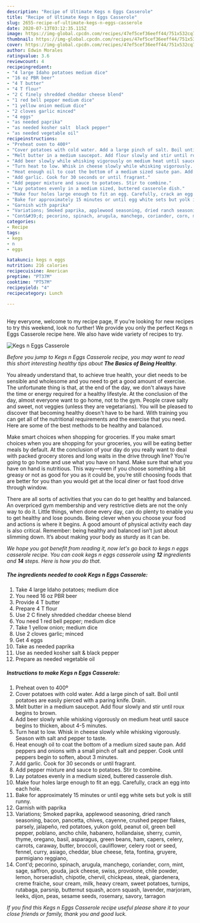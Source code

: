 ```yaml
---
description: "Recipe of Ultimate Kegs n Eggs Casserole"
title: "Recipe of Ultimate Kegs n Eggs Casserole"
slug: 2655-recipe-of-ultimate-kegs-n-eggs-casserole
date: 2020-07-13T03:12:35.115Z
image: https://img-global.cpcdn.com/recipes/47ef5cef36eeff44/751x532cq70/kegs-n-eggs-casserole-recipe-main-photo.jpg
thumbnail: https://img-global.cpcdn.com/recipes/47ef5cef36eeff44/751x532cq70/kegs-n-eggs-casserole-recipe-main-photo.jpg
cover: https://img-global.cpcdn.com/recipes/47ef5cef36eeff44/751x532cq70/kegs-n-eggs-casserole-recipe-main-photo.jpg
author: Edwin Morales
ratingvalue: 3.6
reviewcount: 4
recipeingredient:
- "4 large Idaho potatoes medium dice"
- "16 oz PBR beer"
- "4 T butter"
- "4 T flour"
- "2 C finely shredded cheddar cheese blend"
- "1 red bell pepper medium dice"
- "1 yellow onion medium dice"
- "2 cloves garlic minced"
- "4 eggs"
- "as needed paprika"
- "as needed kosher salt  black pepper"
- "as needed vegetable oil"
recipeinstructions:
- "Preheat oven to 400º"
- "Cover potatoes with cold water. Add a large pinch of salt. Boil until potatoes are easily pierced with a paring knife. Drain."
- "Melt butter in a medium saucepot. Add flour slowly and stir until roux begins to brown."
- "Add beer slowly while whisking vigorously on medium heat until sauce begins to thicken, about 4-5 minutes."
- "Turn heat to low. Whisk in cheese slowly while whisking vigorously. Season with salt and pepper to taste."
- "Heat enough oil to coat the bottom of a medium sized saute pan. Add peppers and onions with a small pinch of salt and pepper. Cook until peppers begin to soften, about 3 minutes."
- "Add garlic. Cook for 30 seconds or until fragrant."
- "Add pepper mixture and sauce to potatoes. Stir to combine."
- "Lay potatoes evenly in a medium sized, buttered casserole dish."
- "Make four holes large enough to fit an egg. Carefully, crack an egg into each hole."
- "Bake for approximately 15 minutes or until egg white sets but yolk is still runny."
- "Garnish with paprika"
- "Variations; Smoked paprika, applewood seasoning, dried ranch seasoning, bacon, pancetta, chives, cayenne, crushed pepper flakes, parsely, jalapeño, red potatoes, yukon gold, peanut oil, green bell pepper, poblano, ancho chile, habanero, hollandaise, sherry, cumin, thyme, oregano, basil, asparagus, green beans, ham, capers, celery, carrots, caraway, butter, broccoli, cauliflower, celery root or seed, fennel, curry, asiago, cheddar, blue cheese, feta, fontina, gruyere, parmigiano reggiano,"
- "Cont&#39;d; pecorino, spinach, arugula, manchego, coriander, corn, mint, sage, saffron, gouda, jack cheese, swiss, provolone, chile powder, lemon, horseradish, chipotle, chervil, chickpeas, steak, giardenera, creme fraiche, sour cream, milk, heavy cream, sweet potatoes, turnips, rutabaga, parsnip, butternut squash, acorn squash, lavender, marjoram, leeks, dijon, peas, sesame seeds, rosemary, savory, tarragon"
categories:
- Recipe
tags:
- kegs
- n
- eggs

katakunci: kegs n eggs 
nutrition: 216 calories
recipecuisine: American
preptime: "PT37M"
cooktime: "PT57M"
recipeyield: "4"
recipecategory: Lunch

---
```

<br>
Hey everyone, welcome to my recipe page, If you're looking for new recipes to try this weekend, look no further! We provide you only the perfect Kegs n Eggs Casserole recipe here. We also have wide variety of recipes to try.
<br>


![Kegs n Eggs Casserole](https://img-global.cpcdn.com/recipes/47ef5cef36eeff44/751x532cq70/kegs-n-eggs-casserole-recipe-main-photo.jpg)

<i>Before you jump to Kegs n Eggs Casserole recipe, you may want to read this short interesting healthy tips about <strong>The Basics of Being Healthy</strong>.</i>

You already understand that, to achieve true health, your diet needs to be sensible and wholesome and you need to get a good amount of exercise. The unfortunate thing is that, at the end of the day, we don't always have the time or energy required for a healthy lifestyle. At the conclusion of the day, almost everyone want to go home, not to the gym. People crave salty and sweet, not veggies (unless they are vegetarians). You will be pleased to discover that becoming healthy doesn't have to be hard. With training you can get all of the nutritional requirements and the exercise that you need. Here are some of the best methods to be healthy and balanced.

Make smart choices when shopping for groceries. If you make smart choices when you are shopping for your groceries, you will be eating better meals by default. At the conclusion of your day do you really want to deal with packed grocery stores and long waits in the drive through line? You’re going to go home and use what you have on hand. Make sure that what you have on hand is nutritious. This way—even if you choose something a bit greasy or not as good for you as it could be, you’re still choosing foods that are better for you than you would get at the local diner or fast food drive through window.

There are all sorts of activities that you can do to get healthy and balanced. An overpriced gym membership and very restrictive diets are not the only way to do it. Little things, when done every day, can do plenty to enable you to get healthy and lose pounds. Being clever when you choose your food and actions is where it begins. A good amount of physical activity each day is also critical. Remember: being healthy and balanced isn’t just about slimming down. It’s about making your body as sturdy as it can be. 


<i>We hope you got benefit from reading it, now let's go back to kegs n eggs casserole recipe. You can cook kegs n eggs casserole using <strong>12</strong> ingredients and <strong>14</strong> steps. Here is how you do that.
</i>

##### The ingredients needed to cook Kegs n Eggs Casserole:

1. Take 4 large Idaho potatoes; medium dice
1. You need 16 oz PBR beer
1. Provide 4 T butter
1. Prepare 4 T flour
1. Use 2 C finely shredded cheddar cheese blend
1. You need 1 red bell pepper; medium dice
1. Take 1 yellow onion; medium dice
1. Use 2 cloves garlic; minced
1. Get 4 eggs
1. Take as needed paprika
1. Use as needed kosher salt &amp; black pepper
1. Prepare as needed vegetable oil


##### Instructions to make Kegs n Eggs Casserole:

1. Preheat oven to 400º
1. Cover potatoes with cold water. Add a large pinch of salt. Boil until potatoes are easily pierced with a paring knife. Drain.
1. Melt butter in a medium saucepot. Add flour slowly and stir until roux begins to brown.
1. Add beer slowly while whisking vigorously on medium heat until sauce begins to thicken, about 4-5 minutes.
1. Turn heat to low. Whisk in cheese slowly while whisking vigorously. Season with salt and pepper to taste.
1. Heat enough oil to coat the bottom of a medium sized saute pan. Add peppers and onions with a small pinch of salt and pepper. Cook until peppers begin to soften, about 3 minutes.
1. Add garlic. Cook for 30 seconds or until fragrant.
1. Add pepper mixture and sauce to potatoes. Stir to combine.
1. Lay potatoes evenly in a medium sized, buttered casserole dish.
1. Make four holes large enough to fit an egg. Carefully, crack an egg into each hole.
1. Bake for approximately 15 minutes or until egg white sets but yolk is still runny.
1. Garnish with paprika
1. Variations; Smoked paprika, applewood seasoning, dried ranch seasoning, bacon, pancetta, chives, cayenne, crushed pepper flakes, parsely, jalapeño, red potatoes, yukon gold, peanut oil, green bell pepper, poblano, ancho chile, habanero, hollandaise, sherry, cumin, thyme, oregano, basil, asparagus, green beans, ham, capers, celery, carrots, caraway, butter, broccoli, cauliflower, celery root or seed, fennel, curry, asiago, cheddar, blue cheese, feta, fontina, gruyere, parmigiano reggiano,
1. Cont&#39;d; pecorino, spinach, arugula, manchego, coriander, corn, mint, sage, saffron, gouda, jack cheese, swiss, provolone, chile powder, lemon, horseradish, chipotle, chervil, chickpeas, steak, giardenera, creme fraiche, sour cream, milk, heavy cream, sweet potatoes, turnips, rutabaga, parsnip, butternut squash, acorn squash, lavender, marjoram, leeks, dijon, peas, sesame seeds, rosemary, savory, tarragon


<i>If you find this Kegs n Eggs Casserole recipe useful please share it to your close friends or family, thank you and good luck.</i>
